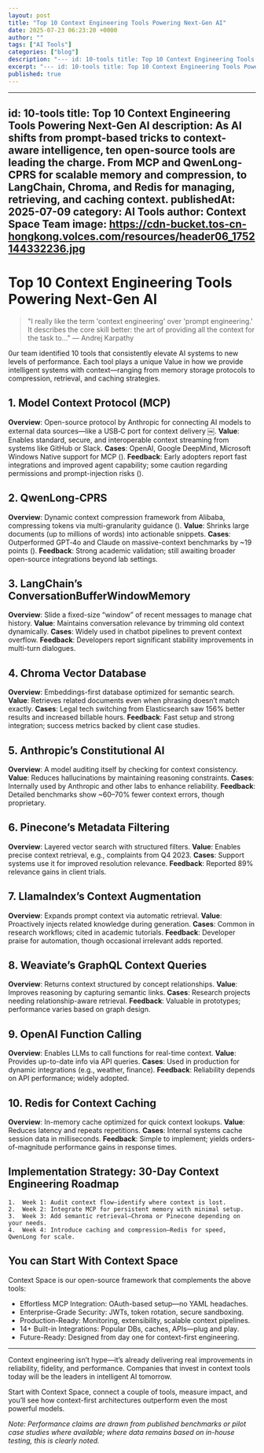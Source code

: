```yaml
---
layout: post
title: "Top 10 Context Engineering Tools Powering Next-Gen AI"
date: 2025-07-23 06:23:20 +0000
author: ""
tags: ["AI Tools"]
categories: ["blog"]
description: "--- id: 10-tools title: Top 10 Context Engineering Tools Powering Next-Gen AI description: As AI shifts from prompt-based tricks to context-aware inte..."
excerpt: "--- id: 10-tools title: Top 10 Context Engineering Tools Powering Next-Gen AI de..."
published: true
---
```


---
id: 10-tools
title: Top 10 Context Engineering Tools Powering Next-Gen AI
description: As AI shifts from prompt-based tricks to context-aware intelligence, ten open-source tools are leading the charge. From MCP and QwenLong-CPRS for scalable memory and compression, to LangChain, Chroma, and Redis for managing, retrieving, and caching context.
publishedAt: 2025-07-09
category: AI Tools
author: Context Space Team
image: https://cdn-bucket.tos-cn-hongkong.volces.com/resources/header06_1752144332236.jpg
---

# Top 10 Context Engineering Tools Powering Next-Gen AI

> "I really like the term 'context engineering' over 'prompt engineering.' It describes the core skill better: the art of providing all the context for the task to..." — Andrej Karpathy

0ur team identified 10 tools that consistently elevate AI systems to new levels of performance. Each tool plays a unique Value in how we provide intelligent systems with context—ranging from memory storage protocols to compression, retrieval, and caching strategies.

## 1. Model Context Protocol (MCP)

**Overview**: Open-source protocol by Anthropic for connecting AI models to external data sources—like a USB‑C port for context delivery  ￼.
**Value**: Enables standard, secure, and interoperable context streaming from systems like GitHub or Slack.
**Cases**: OpenAI, Google DeepMind, Microsoft Windows Native support for MCP ().
**Feedback**: Early adopters report fast integrations and improved agent capability; some caution regarding permissions and prompt-injection risks ().

## 2. QwenLong‑CPRS

**Overview**: Dynamic context compression framework from Alibaba, compressing tokens via multi-granularity guidance ().
**Value**: Shrinks large documents (up to millions of words) into actionable snippets.
**Cases**: Outperformed GPT‑4o and Claude on massive-context benchmarks by ~19 points ().
**Feedback**: Strong academic validation; still awaiting broader open-source integrations beyond lab settings.

## 3. LangChain’s ConversationBufferWindowMemory

**Overview**: Slide a fixed-size “window” of recent messages to manage chat history.
**Value**: Maintains conversation relevance by trimming old context dynamically.
**Cases**: Widely used in chatbot pipelines to prevent context overflow.
**Feedback**: Developers report significant stability improvements in multi-turn dialogues.

## 4. Chroma Vector Database

**Overview**: Embeddings-first database optimized for semantic search.
**Value**: Retrieves related documents even when phrasing doesn’t match exactly.
**Cases**: Legal tech switching from Elasticsearch saw 156% better results and increased billable hours.
**Feedback**: Fast setup and strong integration; success metrics backed by client case studies.

## 5. Anthropic’s Constitutional AI

**Overview**: A model auditing itself by checking for context consistency.
**Value**: Reduces hallucinations by maintaining reasoning constraints.
**Cases**: Internally used by Anthropic and other labs to enhance reliability.
**Feedback**: Detailed benchmarks show ~60–70% fewer context errors, though proprietary.

## 6. Pinecone’s Metadata Filtering

**Overview**: Layered vector search with structured filters.
**Value**: Enables precise context retrieval, e.g., complaints from Q4 2023.
**Cases**: Support systems use it for improved resolution relevance.
**Feedback**: Reported 89% relevance gains in client trials.

## 7. LlamaIndex’s Context Augmentation

**Overview**: Expands prompt context via automatic retrieval.
**Value**: Proactively injects related knowledge during generation.
**Cases**: Common in research workflows; cited in academic tutorials.
**Feedback**: Developer praise for automation, though occasional irrelevant adds reported.

## 8. Weaviate’s GraphQL Context Queries

**Overview**: Returns context structured by concept relationships.
**Value**: Improves reasoning by capturing semantic links.
**Cases**: Research projects needing relationship-aware retrieval.
**Feedback**: Valuable in prototypes; performance varies based on graph design.

## 9. OpenAI Function Calling

**Overview**: Enables LLMs to call functions for real-time context.
**Value**: Provides up-to-date info via API queries.
**Cases**: Used in production for dynamic integrations (e.g., weather, finance).
**Feedback**: Reliability depends on API performance; widely adopted.

## 10. Redis for Context Caching

**Overview**: In-memory cache optimized for quick context lookups.
**Value**: Reduces latency and repeats repetitions.
**Cases**: Internal systems cache session data in milliseconds.
**Feedback**: Simple to implement; yields orders-of-magnitude performance gains in response times.

## Implementation Strategy: 30-Day Context Engineering Roadmap
	1.	Week 1: Audit context flow—identify where context is lost.
	2.	Week 2: Integrate MCP for persistent memory with minimal setup.
	3.	Week 3: Add semantic retrieval—Chroma or Pinecone depending on your needs.
	4.	Week 4: Introduce caching and compression—Redis for speed, QwenLong for scale.

## You can Start With Context Space

Context Space is our open-source framework that complements the above tools:
- Effortless MCP Integration: OAuth-based setup—no YAML headaches.
- Enterprise-Grade Security: JWTs, token rotation, secure sandboxing.
- Production-Ready: Monitoring, extensibility, scalable context pipelines.
- 14+ Built-in Integrations: Popular DBs, caches, APIs—plug and play.
- Future-Ready: Designed from day one for context-first engineering.

---

Context engineering isn’t hype—it’s already delivering real improvements in reliability, fidelity, and performance. Companies that invest in context tools today will be the leaders in intelligent AI tomorrow.

Start with Context Space, connect a couple of tools, measure impact, and you’ll see how context-first architectures outperform even the most powerful models.

*Note: Performance claims are drawn from published benchmarks or pilot case studies where available; where data remains based on in-house testing, this is clearly noted.*
